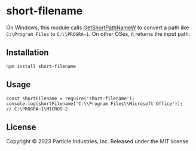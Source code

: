 # short-filename

On Windows, this module calls [GetShortPathNameW](https://learn.microsoft.com/en-us/windows/win32/api/fileapi/nf-fileapi-getshortpathnamew) to convert a path like `C:\Program Files` to `C:\\PROGRA~1`. On other OSes, it returns the input path.

## Installation

```
npm install short-filename
```

## Usage

```
const shortFilename = require('short-filename');
console.log(shortFilename('C:\\Program Files\\Microsoft Office'));
// C:\PROGRA~1\MICROS~2 
```

## License

Copyright &copy; 2023 Particle Industries, Inc. Released under the MIT license